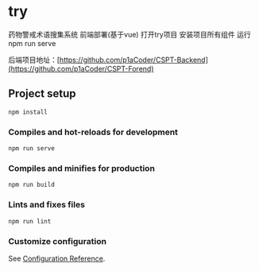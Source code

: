 # try

药物警戒术语搜集系统
前端部署(基于vue)
打开try项目
安装项目所有组件
运行npm run serve

后端项目地址：[https://github.com/p1aCoder/CSPT-Backend](https://github.com/p1aCoder/CSPT-Forend)

## Project setup
```
npm install
```

### Compiles and hot-reloads for development
```
npm run serve
```

### Compiles and minifies for production
```
npm run build
```

### Lints and fixes files
```
npm run lint
```

### Customize configuration
See [Configuration Reference](https://cli.vuejs.org/config/).
